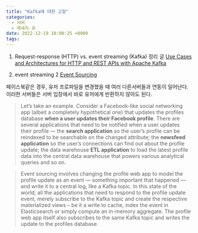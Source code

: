 ```yaml
---
title: "Kafka에 대한 고찰"
categories:
  - 서버
  - 메세지 큐
date: 2022-12-19 10:00:25 +0900
tags:
---
```



1. Request-response (HTTP) vs. event streaming (Kafka) 정리 글
[Use Cases and Architectures for HTTP and REST APIs with Apache Kafka](https://www.confluent.io/blog/http-and-rest-api-use-cases-and-architecture-with-apache-kafka/)

2. event streaming 2
[Event Sourcing](https://www.confluent.io/blog/event-sourcing-cqrs-stream-processing-apache-kafka-whats-connection/)

페이스북같은 경우, 유저 프로파일을 변경했을 때 여러 다른서버들과 연동이 일어난다. 이러한 서버들은 서버 입장에서 바로 유저에게 반환하지 않아도 된다.
> Let’s take an example. Consider a Facebook-like social networking app (albeit a completely hypothetical one) that updates the profiles database **when a user updates their Facebook profile**. There are several applications that need to be notified when a user updates their profile — the **search application** so the user’s profile can be reindexed to be searchable on the changed attribute; the **newsfeed application** so the user’s connections can find out about the profile update; the data warehouse **ETL application** to load the latest profile data into the central data warehouse that powers various analytical queries and so on.


> Event sourcing involves changing the profile web app to model the profile update as an event — something important that happened — and write it to a central log, like a Kafka topic. In this state of the world, all the applications that need to respond to the profile update event, merely subscribe to the Kafka topic and create the respective materialized views – be it a write to cache, index the event in Elasticsearch or simply compute an in-memory aggregate. The profile web app itself also subscribes to the same Kafka topic and writes the update to the profiles database.
